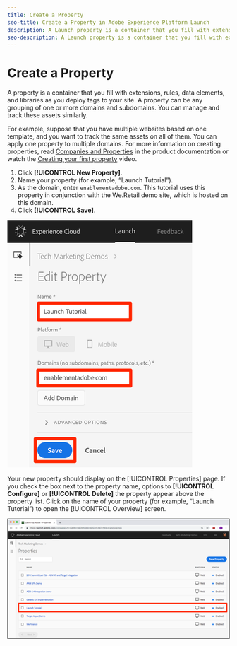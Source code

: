 ```yaml
---
title: Create a Property
seo-title: Create a Property in Adobe Experience Platform Launch
description: A Launch property is a container that you fill with extensions, rules, data elements, and libraries as you deploy tags to your site
seo-description: A Launch property is a container that you fill with extensions, rules, data elements, and libraries as you deploy tags to your site
---
```


# Create a Property

A property is a container that you fill with extensions, rules, data elements, and libraries as you deploy tags to your site. A property can be any grouping of one or more domains and subdomains. You can manage and track these assets similarly.

For example, suppose that you have multiple websites based on one template, and you want to track the same assets on all of them. You can apply one property to multiple domains. For more information on creating properties, read [Companies and Properties](../../launch-reference/administration/companies-and-properties.md) in the product documentation or watch the [Creating your first property](https://www.youtube.com/embed/Fb2pcbAYjIE) video.

1. Click **[!UICONTROL New Property]**.
1. Name your property (for example, “Launch Tutorial”).
1.  As the domain, enter `enablementadobe.com`. This tutorial uses this property in conjunction with the We.Retail demo site, which is hosted on this domain.
1. Click **[!UICONTROL Save]**.

![](/help/assets/launch-newproperty1.png)

Your new property should display on the [!UICONTROL Properties] page.  If you check the box next to the property name, options to **[!UICONTROL Configure]** or **[!UICONTROL Delete]** the property appear above the property list. Click on the name of your property (for example, “Launch Tutorial”) to open the [!UICONTROL Overview] screen.

![](/help/assets/launch-openproperty.png)
